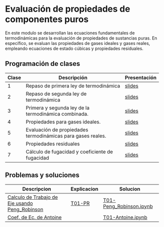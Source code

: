 # Evaluación de propiedades de componentes puros

En este modulo se desarrollan las ecuaciones fundamentales de termodinámicas para la evaluación de propiedades de sustancias puras. En específico, se evaluan las propiedades de gases ideales y gases reales, empleando ecuaciones de estado cúbicas y propiedades residuales.

## Programación de clases

Clase|Descripción|Presentación
------|------------|------------
 1 | Repaso de primera ley de termodinámica | [slides](https://goo.gl/QvMnH9)
 2 | Repaso de segunda ley de termodinámica | [slides](https://goo.gl/6eW9M2)
 3 | Primera y segunda ley de la termodinámica combinada. | [slides](https://goo.gl/585Mhb)
 4 | Propiedades para gases ideales. | [slides](https://goo.gl/YpQLkJ)
 5 | Evaluación de propiedades termodinámicas para gases reales. | [slides](https://goo.gl/cxuR61)
 6 | Propiedades residuales | [slides](https://goo.gl/aKRLJS)
 7 | Cálculo de fugacidad y coeficiente de fugacidad | [slides](https://goo.gl/Hpojgg)

 ## Problemas y soluciones

 Descripcion | Explicacion | Solucion
 -----------|--------------|---------
 [Calculo de Trabajo de Eje usando Peng_Robinson](../problemas/T01-PengRob.md) | [T01-PR](https://youtu.be/jRo6iSUdXLQ) | [T01-Peng_Robinson.ipynb](../py/T01_013_cp_001.ipynb)
 [Coef. de Ec. de Antoine](../problemas/T01-Antoine.md) |  | [T01-Antoine.ipynb](../py/T01_agl_coef_antoine.ipynb)
